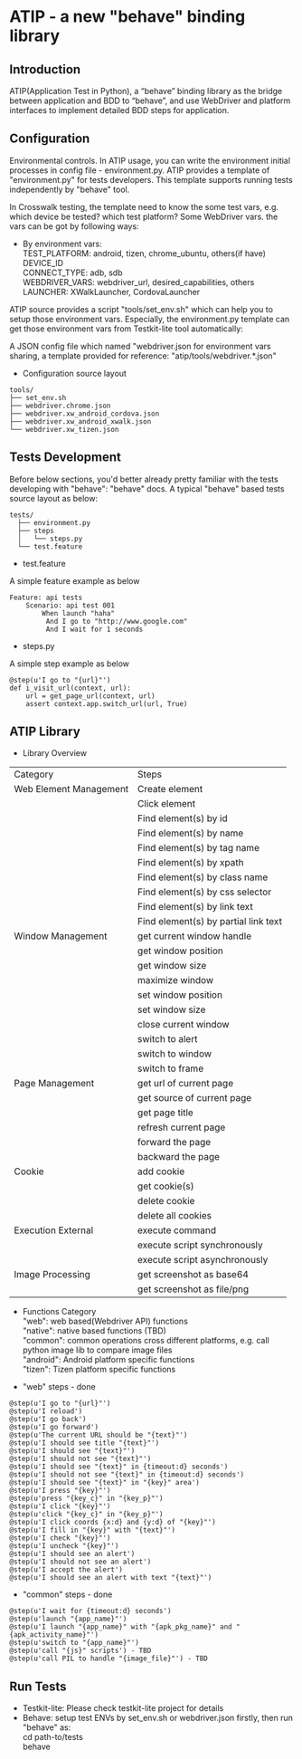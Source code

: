 ATIP - a new "behave" binding library
===============

## Introduction

ATIP(Application Test in Python), a “behave” binding library as the bridge between application and BDD to “behave”, and use WebDriver and platform interfaces to implement detailed BDD steps for application. 

## Configuration

Environmental controls. In ATIP usage, you can write the environment initial processes in config file - environment.py. ATIP provides a template of "environment.py" for tests developers. This template supports running tests independently by "behave" tool.

In Crosswalk testing, the template need to know the some test vars, e.g. which device be tested? which test platform? Some WebDriver vars. the vars can be got by following ways:  

* By environment vars:  
  TEST_PLATFORM: android, tizen, chrome_ubuntu, others(if have)   
  DEVICE_ID    
  CONNECT_TYPE: adb, sdb   
  WEBDRIVER_VARS: webdriver_url, desired_capabilities, others  
  LAUNCHER: XWalkLauncher, CordovaLauncher

ATIP source provides a script "tools/set_env.sh" which can help you to setup those environment vars. Especially, the environment.py template can get those environment vars from Testkit-lite tool automatically:

A JSON config file which named "webdriver.json for environment vars sharing, a template provided for reference: "atip/tools/webdriver.*.json"  

* Configuration source layout
```
tools/
├── set_env.sh
├── webdriver.chrome.json
├── webdriver.xw_android_cordova.json
├── webdriver.xw_android_xwalk.json
└── webdriver.xw_tizen.json
```

## Tests Development
Before below sections, you'd better already pretty familiar with the tests developing with "behave": "behave" docs. A typical "behave" based tests source layout as below:

```
tests/
  ├── environment.py
  ├── steps
  │   └── steps.py
  └── test.feature
```

* test.feature  
  
A simple feature example as below
```
Feature: api tests
    Scenario: api test 001
        When launch "haha"
         And I go to "http://www.google.com"
         And I wait for 1 seconds
```

* steps.py  
  
A simple step example as below
```
@step(u'I go to "{url}"')
def i_visit_url(context, url):
    url = get_page_url(context, url)
    assert context.app.switch_url(url, True)
```

## ATIP Library  

* Library Overview

<table>
  <tr>
		<td>Category</td>
		<td>Steps</td>
	</tr>
	<tr>
		<td>Web Element Management</td>
		<td>Create element</td>
	</tr>
	<tr>
		<td></td>
		<td>Click element</td>
	</tr>
	<tr>
		<td></td>
		<td>Find element(s) by id</td>
	</tr>
	<tr>
		<td></td>
		<td>Find element(s) by name</td>
	</tr>
	<tr>
		<td></td>
		<td>Find element(s) by tag name</td>
	</tr>
	<tr>
		<td></td>
		<td>Find element(s) by xpath</td>
	</tr>
	<tr>
		<td></td>
		<td>Find element(s) by class name</td>
	</tr>
	<tr>
		<td></td>
		<td>Find element(s) by css selector</td>
	</tr>
	<tr>
		<td></td>
		<td>Find element(s) by link text</td>
	</tr>
	<tr>
		<td></td>
		<td>Find element(s) by partial link text</td>
	</tr>
	<tr>
		<td>Window Management</td>
		<td>get current window handle</td>
	</tr>
	<tr>
		<td></td>
		<td>get window position</td>
	</tr>
	<tr>
		<td></td>
		<td>get window size</td>
	</tr>
	<tr>
		<td></td>
		<td>maximize window</td>
	</tr>
	<tr>
		<td></td>
		<td>set window position</td>
	</tr>
	<tr>
		<td></td>
		<td>set window size</td>
	</tr>
	<tr>
		<td></td>
		<td>close current window</td>
	</tr>
	<tr>
		<td></td>
		<td>switch to alert</td>
	</tr>
	<tr>
		<td></td>
		<td>switch to window</td>
	</tr>
	<tr>
		<td></td>
		<td>switch to frame</td>
	</tr>
	<tr>
		<td>Page Management</td>
		<td>get url of current page</td>
	</tr>
	<tr>
		<td></td>
		<td>get source of current page</td>
	</tr>
	<tr>
		<td></td>
		<td>get page title</td>
	</tr>
	<tr>
		<td></td>
		<td>refresh current page</td>
	</tr>
	<tr>
		<td></td>
		<td>forward the page</td>
	</tr>
	<tr>
		<td></td>
		<td>backward the page</td>
	</tr>	
	<tr>
		<td>Cookie</td>
		<td>add cookie</td>
	</tr>
	<tr>
		<td></td>
		<td>get cookie(s)</td>
	</tr>
	<tr>
		<td></td>
		<td>delete cookie</td>
	</tr>
	<tr>
		<td></td>
		<td>delete all cookies</td>
	</tr>
	<tr>
		<td>Execution External</td>
		<td>execute command</td>
	</tr>
	<tr>
		<td></td>
		<td>execute script synchronously</td>
	</tr>
	<tr>
		<td></td>
		<td>execute script asynchronously</td>
	</tr>
	<tr>
		<td>Image Processing</td>
		<td>get screenshot as base64</td>
	</tr>	
	<tr>
		<td></td>
		<td>get screenshot as file/png</td>
	</tr>	
</table>

* Functions Category  
  "web": web based(Webdriver API) functions  
  "native": native based functions (TBD)  
  "common": common operations cross different platforms, e.g. call python image lib to compare image files  
  "android": Android platform specific functions  
  "tizen": Tizen platform specific functions  

* "web" steps - done
```
@step(u'I go to "{url}"')
@step(u'I reload')
@step(u'I go back')
@step(u'I go forward')
@step(u'The current URL should be "{text}"')
@step(u'I should see title "{text}"')
@step(u'I should see "{text}"')
@step(u'I should not see "{text}"')
@step(u'I should see "{text}" in {timeout:d} seconds')
@step(u'I should not see "{text}" in {timeout:d} seconds')
@step(u'I should see "{text}" in "{key}" area')
@step(u'I press "{key}"')
@step(u'press "{key_c}" in "{key_p}"')
@step(u'I click "{key}"')
@step(u'click "{key_c}" in "{key_p}"')
@step(u'I click coords {x:d} and {y:d} of "{key}"')
@step(u'I fill in "{key}" with "{text}"')
@step(u'I check "{key}"')
@step(u'I uncheck "{key}"')
@step(u'I should see an alert')
@step(u'I should not see an alert')
@step(u'I accept the alert')
@step(u'I should see an alert with text "{text}"')
```

* "common" steps - done
```
@step(u'I wait for {timeout:d} seconds')
@step(u'launch "{app_name}"')
@step(u'I launch "{app_name}" with "{apk_pkg_name}" and "{apk_activity_name}"')
@step(u'switch to "{app_name}"')
@step(u'call "{js}" scripts') - TBD
@step(u'call PIL to handle "{image_file}"') - TBD
```

## Run Tests 

* Testkit-lite: Please check testkit-lite project for details
* Behave: setup test ENVs by set_env.sh or webdriver.json firstly, then run "behave" as:  
  cd path-to/tests  
  behave  

